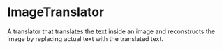 # ImageTranslator
A translator that translates the text inside an image and reconstructs the image by replacing actual text with the translated text.

